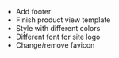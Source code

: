 - Add footer
- Finish product view template
- Style with different colors
- Different font for site logo
- Change/remove favicon